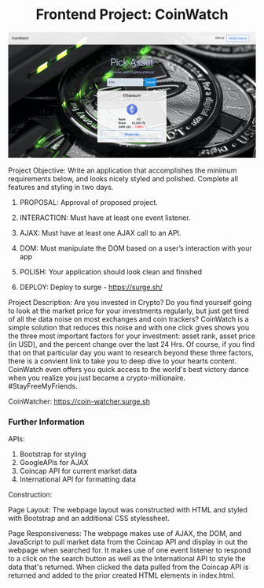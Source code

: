 <h1 align="center">Frontend Project: CoinWatch</h1>

![Image](CoinWatcher.png)

Project Objective: Write an application that accomplishes the minimum requirements below, and looks nicely styled and polished. Complete all features and styling in two days. 

1. PROPOSAL: Approval of proposed project.

2. INTERACTION: Must have at least one event listener.

3. AJAX: Must have at least one AJAX call to an API.

4. DOM: Must manipulate the DOM based on a user’s interaction with your app

5. POLISH: Your application should look clean and finished

6. DEPLOY: Deploy to surge - https://surge.sh/ 

Project Description: Are you invested in Crypto? Do you find yourself going to look at the market price for your investments regularly, but just get tired of all the data noise on most exchanges and coin trackers? CoinWatch is a simple solution that reduces this noise and with one click gives shows you the three most important factors for your investment: asset rank, asset price (in USD), and the percent change over the last 24 Hrs. Of course, if you find that on that particular day you want to research beyond these three factors, there is a convient link to take you to deep dive to your hearts content. CoinWatch even offers you quick access to the world's best victory dance when you realize you just became a crypto-millionaire. #StayFreeMyFriends.

CoinWatcher: https://coin-watcher.surge.sh

### Further Information

APIs: 
1. Bootstrap for styling
2. GoogleAPIs for AJAX
3. Coincap API for current market data
4. International API for formatting data

Construction:

Page Layout: The webpage layout was constructed with HTML and styled with Bootstrap and an additional CSS stylessheet. 

Page Responsiveness: The webpage makes use of AJAX, the DOM, and JavaScript to pull market data from the Coincap API and display in out the webpage when searched for. It makes use of one event listener to respond to a click on the search button as well as the International API to style the data that's returned. When clicked the data pulled from the Coincap API is returned and added to the prior created HTML elements in index.html.